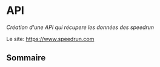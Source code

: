 # API

*Création d'une API qui récupere les données des speedrun*

Le site:  https://www.speedrun.com

## Sommaire
